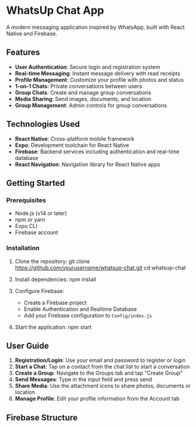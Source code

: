 # WhatsUp Chat App

A modern messaging application inspired by WhatsApp, built with React Native and Firebase.

## Features

- **User Authentication**: Secure login and registration system
- **Real-time Messaging**: Instant message delivery with read receipts
- **Profile Management**: Customize your profile with photos and status
- **1-on-1 Chats**: Private conversations between users
- **Group Chats**: Create and manage group conversations
- **Media Sharing**: Send images, documents, and location
- **Group Management**: Admin controls for group conversations

## Technologies Used

- **React Native**: Cross-platform mobile framework
- **Expo**: Development toolchain for React Native
- **Firebase**: Backend services including authentication and real-time database
- **React Navigation**: Navigation library for React Native apps

## Getting Started

### Prerequisites

- Node.js (v14 or later)
- npm or yarn
- Expo CLI
- Firebase account

### Installation

1. Clone the repository:
git clone https://github.com/yourusername/whatsup-chat.git
cd whatsup-chat

2. Install dependencies:
   npm install
3. Configure Firebase:
   - Create a Firebase project
   - Enable Authentication and Realtime Database
   - Add your Firebase configuration to `Config/index.js`

4. Start the application:
npm start

## User Guide

1. **Registration/Login**: Use your email and password to register or login
2. **Start a Chat**: Tap on a contact from the chat list to start a conversation
3. **Create a Group**: Navigate to the Groups tab and tap "Create Group"
4. **Send Messages**: Type in the input field and press send
5. **Share Media**: Use the attachment icons to share photos, documents or location
6. **Manage Profile**: Edit your profile information from the Account tab

## Firebase Structure

